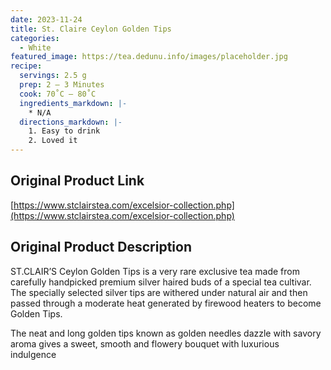 ```yaml
---
date: 2023-11-24
title: St. Claire Ceylon Golden Tips
categories:
  - White
featured_image: https://tea.dedunu.info/images/placeholder.jpg
recipe:
  servings: 2.5 g
  prep: 2 – 3 Minutes
  cook: 70˚C – 80˚C
  ingredients_markdown: |-
    * N/A
  directions_markdown: |-
    1. Easy to drink
    2. Loved it
---
```


## Original Product Link

[https://www.stclairstea.com/excelsior-collection.php](https://www.stclairstea.com/excelsior-collection.php)

## Original Product Description

ST.CLAIR’S Ceylon Golden Tips is a very rare exclusive tea made from carefully handpicked premium silver haired buds of a special tea cultivar. The specially selected silver tips are withered under natural air and then passed through a moderate heat generated by firewood heaters to become Golden Tips.

The neat and long golden tips known as golden needles dazzle with savory aroma gives a sweet, smooth and flowery bouquet with luxurious indulgence

